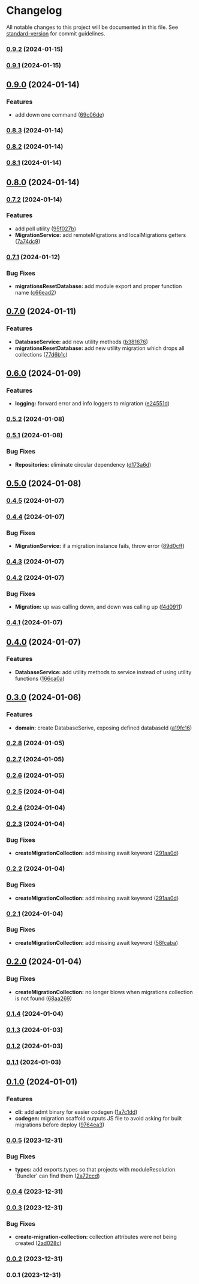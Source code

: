 # Changelog

All notable changes to this project will be documented in this file. See [standard-version](https://github.com/conventional-changelog/standard-version) for commit guidelines.

### [0.9.2](https://github.com/franciscokloganb/appwrite-database-migration-tool/compare/v0.9.1...v0.9.2) (2024-01-15)

### [0.9.1](https://github.com/franciscokloganb/appwrite-database-migration-tool/compare/v0.9.0...v0.9.1) (2024-01-15)

## [0.9.0](https://github.com/franciscokloganb/appwrite-database-migration-tool/compare/v0.8.3...v0.9.0) (2024-01-14)


### Features

* add down one command ([69c06de](https://github.com/franciscokloganb/appwrite-database-migration-tool/commit/69c06deb1e8d337fe32865d710023eb4052305b6))

### [0.8.3](https://github.com/franciscokloganb/appwrite-database-migration-tool/compare/v0.8.2...v0.8.3) (2024-01-14)

### [0.8.2](https://github.com/franciscokloganb/appwrite-database-migration-tool/compare/v0.8.1...v0.8.2) (2024-01-14)

### [0.8.1](https://github.com/franciscokloganb/appwrite-database-migration-tool/compare/v0.8.0...v0.8.1) (2024-01-14)

## [0.8.0](https://github.com/franciscokloganb/appwrite-database-migration-tool/compare/v0.7.2...v0.8.0) (2024-01-14)

### [0.7.2](https://github.com/franciscokloganb/appwrite-database-migration-tool/compare/v0.7.1...v0.7.2) (2024-01-14)

### Features

- add poll utility ([95f027b](https://github.com/franciscokloganb/appwrite-database-migration-tool/commit/95f027bf09ccfb19196d409c4a6e5561d1d1bbc3))
- **MigrationService:** add remoteMigrations and localMigrations getters ([7a74dc9](https://github.com/franciscokloganb/appwrite-database-migration-tool/commit/7a74dc971c0a0a2e141a8bf2f3100ee186f7a5d1))

### [0.7.1](https://github.com/franciscokloganb/appwrite-database-migration-tool/compare/v0.7.0...v0.7.1) (2024-01-12)

### Bug Fixes

- **migrationsResetDatabase:** add module export and proper function name ([c66ead2](https://github.com/franciscokloganb/appwrite-database-migration-tool/commit/c66ead2b9cf950ab7c05e35e99677efb4de886c2))

## [0.7.0](https://github.com/franciscokloganb/appwrite-database-migration-tool/compare/v0.6.0...v0.7.0) (2024-01-11)

### Features

- **DatabaseService:** add new utility methods ([b381676](https://github.com/franciscokloganb/appwrite-database-migration-tool/commit/b3816768eda2bb39084085cffba050e5799c399e))
- **migrationsResetDatabase:** add new utility migration which drops all collections ([77d6b1c](https://github.com/franciscokloganb/appwrite-database-migration-tool/commit/77d6b1caf44a1ff9b59d7472b066cae3b48f64d4))

## [0.6.0](https://github.com/franciscokloganb/appwrite-database-migration-tool/compare/v0.5.2...v0.6.0) (2024-01-09)

### Features

- **logging:** forward error and info loggers to migration ([e24551d](https://github.com/franciscokloganb/appwrite-database-migration-tool/commit/e24551d21a06f8df3b71d5b512e560402c52a98a))

### [0.5.2](https://github.com/franciscokloganb/appwrite-database-migration-tool/compare/v0.5.1...v0.5.2) (2024-01-08)

### [0.5.1](https://github.com/franciscokloganb/appwrite-database-migration-tool/compare/v0.5.0...v0.5.1) (2024-01-08)

### Bug Fixes

- **Repositories:** eliminate circular dependency ([d173a6d](https://github.com/franciscokloganb/appwrite-database-migration-tool/commit/d173a6d575c849d58f8d0c510351caab5ca99834))

## [0.5.0](https://github.com/franciscokloganb/appwrite-database-migration-tool/compare/v0.4.5...v0.5.0) (2024-01-08)

### [0.4.5](https://github.com/franciscokloganb/appwrite-database-migration-tool/compare/v0.4.4...v0.4.5) (2024-01-07)

### [0.4.4](https://github.com/franciscokloganb/appwrite-database-migration-tool/compare/v0.4.3...v0.4.4) (2024-01-07)

### Bug Fixes

- **MigrationService:** if a migration instance fails, throw error ([89d0cff](https://github.com/franciscokloganb/appwrite-database-migration-tool/commit/89d0cffbd6c8a56c43c5712857b9ae9ee54c4b46))

### [0.4.3](https://github.com/franciscokloganb/appwrite-database-migration-tool/compare/v0.4.2...v0.4.3) (2024-01-07)

### [0.4.2](https://github.com/franciscokloganb/appwrite-database-migration-tool/compare/v0.4.1...v0.4.2) (2024-01-07)

### Bug Fixes

- **Migration:** up was calling down, and down was calling up ([f4d0911](https://github.com/franciscokloganb/appwrite-database-migration-tool/commit/f4d0911d889bf5a51f0e41dce7f4b35a8125c2b3))

### [0.4.1](https://github.com/franciscokloganb/appwrite-database-migration-tool/compare/v0.4.0...v0.4.1) (2024-01-07)

## [0.4.0](https://github.com/franciscokloganb/appwrite-database-migration-tool/compare/v0.3.0...v0.4.0) (2024-01-07)

### Features

- **DatabaseService:** add utility methods to service instead of using utility functions ([166ca0a](https://github.com/franciscokloganb/appwrite-database-migration-tool/commit/166ca0a6f1929f376fb33b530e129276f33a34da))

## [0.3.0](https://github.com/franciscokloganb/appwrite-database-migration-tool/compare/v0.2.8...v0.3.0) (2024-01-06)

### Features

- **domain:** create DatabaseSerive, exposing defined databaseId ([a19fc16](https://github.com/franciscokloganb/appwrite-database-migration-tool/commit/a19fc16b4b25b445df98e44e9fdf8a403e5e828d))

### [0.2.8](https://github.com/franciscokloganb/appwrite-database-migration-tool/compare/v0.2.7...v0.2.8) (2024-01-05)

### [0.2.7](https://github.com/franciscokloganb/appwrite-database-migration-tool/compare/v0.2.6...v0.2.7) (2024-01-05)

### [0.2.6](https://github.com/franciscokloganb/appwrite-database-migration-tool/compare/v0.2.5...v0.2.6) (2024-01-05)

### [0.2.5](https://github.com/franciscokloganb/appwrite-database-migration-tool/compare/v0.2.4...v0.2.5) (2024-01-04)

### [0.2.4](https://github.com/franciscokloganb/appwrite-database-migration-tool/compare/v0.2.3...v0.2.4) (2024-01-04)

### [0.2.3](https://github.com/franciscokloganb/appwrite-database-migration-tool/compare/v0.2.1...v0.2.3) (2024-01-04)

### Bug Fixes

- **createMigrationCollection:** add missing await keyword ([291aa0d](https://github.com/franciscokloganb/appwrite-database-migration-tool/commit/291aa0dbd12bede9ed6255be7fc65122c897fb51))

### [0.2.2](https://github.com/franciscokloganb/appwrite-database-migration-tool/compare/v0.2.1...v0.2.2) (2024-01-04)

### Bug Fixes

- **createMigrationCollection:** add missing await keyword ([291aa0d](https://github.com/franciscokloganb/appwrite-database-migration-tool/commit/291aa0dbd12bede9ed6255be7fc65122c897fb51))

### [0.2.1](https://github.com/franciscokloganb/appwrite-database-migration-tool/compare/v0.2.0...v0.2.1) (2024-01-04)

### Bug Fixes

- **createMigrationCollection:** add missing await keyword ([58fcaba](https://github.com/franciscokloganb/appwrite-database-migration-tool/commit/58fcabaa02a2e4603f667e8938f61bec0ecda8a9))

## [0.2.0](https://github.com/franciscokloganb/appwrite-database-migration-tool/compare/v0.1.4...v0.2.0) (2024-01-04)

### Bug Fixes

- **createMigrationCollection:** no longer blows when migrations collection is not found ([68aa269](https://github.com/franciscokloganb/appwrite-database-migration-tool/commit/68aa2695020d95296efa9366bea7fff0de3ffd5e))

### [0.1.4](https://github.com/franciscokloganb/appwrite-database-migration-tool/compare/v0.1.3...v0.1.4) (2024-01-04)

### [0.1.3](https://github.com/franciscokloganb/appwrite-database-migration-tool/compare/v0.1.2...v0.1.3) (2024-01-03)

### [0.1.2](https://github.com/franciscokloganb/appwrite-database-migration-tool/compare/v0.1.1...v0.1.2) (2024-01-03)

### [0.1.1](https://github.com/franciscokloganb/appwrite-database-migration-tool/compare/v0.1.0...v0.1.1) (2024-01-03)

## [0.1.0](https://github.com/franciscokloganb/appwrite-database-migration-tool/compare/v0.0.5...v0.1.0) (2024-01-01)

### Features

- **cli:** add admt binary for easier codegen ([1a7c1dd](https://github.com/franciscokloganb/appwrite-database-migration-tool/commit/1a7c1dd269a70ce037847ff6827944c03d425c41))
- **codegen:** migration scaffold outputs JS file to avoid asking for built migrations before deploy ([9764ea3](https://github.com/franciscokloganb/appwrite-database-migration-tool/commit/9764ea38cd90b0ec7cd356a9483ef156dc14857b))

### [0.0.5](https://github.com/franciscokloganb/appwrite-database-migration-tool/compare/v0.0.4...v0.0.5) (2023-12-31)

### Bug Fixes

- **types:** add exports.types so that projects with moduleResolution 'Bundler' can find them ([2a72ccd](https://github.com/franciscokloganb/appwrite-database-migration-tool/commit/2a72ccddbbc2b07c7e67a629fb50c88d012f08ab))

### [0.0.4](https://github.com/franciscokloganb/appwrite-database-migration-tool/compare/v0.0.3...v0.0.4) (2023-12-31)

### [0.0.3](https://github.com/franciscokloganb/appwrite-database-migration-tool/compare/v0.0.2...v0.0.3) (2023-12-31)

### Bug Fixes

- **create-migration-collection:** collection attributes were not being created ([2ad028c](https://github.com/franciscokloganb/appwrite-database-migration-tool/commit/2ad028cd7e1a3e01b9e121ce406c28b5b64199d1))

### [0.0.2](https://github.com/franciscokloganb/appwrite-database-migration-tool/compare/v0.0.1...v0.0.2) (2023-12-31)

### 0.0.1 (2023-12-31)
